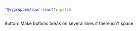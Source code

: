 ```yaml
---
"@vygruppen/spor-react": patch
---
```


Button: Make buttons break on several lines if there isn't space
